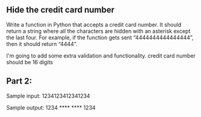 ## Hide the credit card number

Write a function in Python that accepts a credit card number.
It should return a string where all the characters are hidden with an asterisk except the last four.
For example, if the function gets sent “4444444444444444”, then it should return “4444”.

I'm going to add some extra validation and functionality.
credit card number should be 16 digits

## Part 2:
Sample input: 1234123412341234

Sample output: 1234 **** **** 1234
